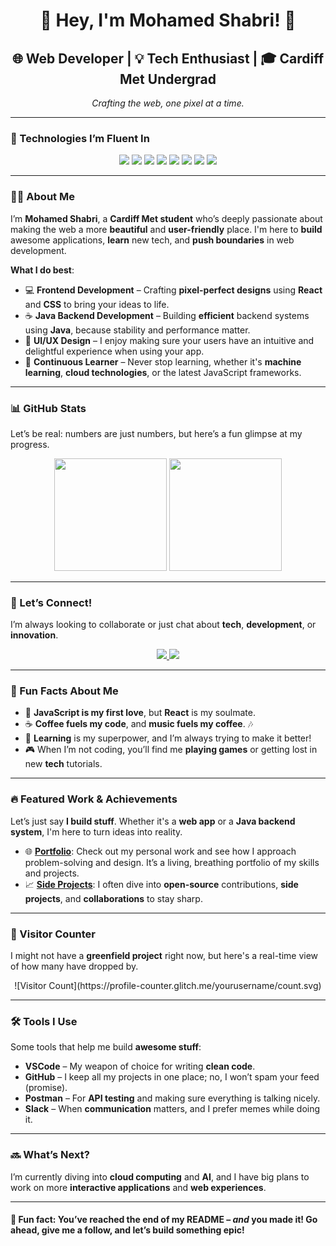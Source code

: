 <div align="center">

# 👋 Hey, I'm Mohamed Shabri! 🚀  
## 🌐 Web Developer | 💡 Tech Enthusiast | 🎓 Cardiff Met Undergrad  
*Crafting the web, one pixel at a time.*

</div>

---

### 🚀 Technologies I’m Fluent In

<p align="center">
  <img src="https://img.shields.io/badge/-HTML5-E34F26?style=for-the-badge&logo=html5&logoColor=white" />
  <img src="https://img.shields.io/badge/-CSS3-1572B6?style=for-the-badge&logo=css3&logoColor=white" />
  <img src="https://img.shields.io/badge/-JavaScript-F7DF1E?style=for-the-badge&logo=javascript&logoColor=black" />
  <img src="https://img.shields.io/badge/-React-61DAFB?style=for-the-badge&logo=react&logoColor=white" />
  <img src="https://img.shields.io/badge/-Java-007396?style=for-the-badge&logo=java&logoColor=white" />
  <img src="https://img.shields.io/badge/-Git-F05032?style=for-the-badge&logo=git&logoColor=white" />
  <img src="https://img.shields.io/badge/-GitHub-181717?style=for-the-badge&logo=github&logoColor=white" />
  <img src="https://img.shields.io/badge/-VSCode-007ACC?style=for-the-badge&logo=visual-studio-code&logoColor=white" />
</p>

---

### 🧑‍💻 About Me

I’m **Mohamed Shabri**, a **Cardiff Met student** who’s deeply passionate about making the web a more **beautiful** and **user-friendly** place. I'm here to **build** awesome applications, **learn** new tech, and **push boundaries** in web development.

**What I do best**:  
- 💻 **Frontend Development** – Crafting **pixel-perfect designs** using **React** and **CSS** to bring your ideas to life.
- ☕️ **Java Backend Development** – Building **efficient** backend systems using **Java**, because stability and performance matter.
- 🎨 **UI/UX Design** – I enjoy making sure your users have an intuitive and delightful experience when using your app.
- 🌱 **Continuous Learner** – Never stop learning, whether it's **machine learning**, **cloud technologies**, or the latest JavaScript frameworks.

---

### 📊 GitHub Stats

Let’s be real: numbers are just numbers, but here’s a fun glimpse at my progress.

<div align="center">
  <img height="180em" src="https://github-readme-stats.vercel.app/api?username=yourusername&show_icons=true&theme=radical&hide_title=true" />
  <img height="180em" src="https://github-readme-streak-stats.herokuapp.com/?user=yourusername&theme=radical" />
</div>

---

### 💬 Let’s Connect!

I’m always looking to collaborate or just chat about **tech**, **development**, or **innovation**.

<p align="center">
  <a href="https://www.linkedin.com/in/yourusername/">
    <img src="https://img.shields.io/badge/-LinkedIn-0A66C2?style=for-the-badge&logo=linkedin&logoColor=white" />
  </a>
  <a href="https://twitter.com/yourusername">
    <img src="https://img.shields.io/badge/-Twitter-1DA1F2?style=for-the-badge&logo=twitter&logoColor=white" />
  </a>
</p>

---

### 🌟 Fun Facts About Me

- 🧠 **JavaScript is my first love**, but **React** is my soulmate.
- ☕ **Coffee fuels my code**, and **music fuels my coffee**. 🎶
- 💪 **Learning** is my superpower, and I’m always trying to make it better!
- 🎮 When I’m not coding, you’ll find me **playing games** or getting lost in new **tech** tutorials.

---

### 🔥 Featured Work & Achievements

Let’s just say **I build stuff**. Whether it's a **web app** or a **Java backend system**, I'm here to turn ideas into reality.

- 🌐 **[Portfolio](#)**: Check out my personal work and see how I approach problem-solving and design. It’s a living, breathing portfolio of my skills and projects.
- 📈 **[Side Projects](#)**: I often dive into **open-source** contributions, **side projects**, and **collaborations** to stay sharp.

---

### 👀 Visitor Counter

I might not have a **greenfield project** right now, but here's a real-time view of how many have dropped by.

<div align="center">
  ![Visitor Count](https://profile-counter.glitch.me/yourusername/count.svg)
</div>

---

### 🛠️ Tools I Use

Some tools that help me build **awesome stuff**:

- **VSCode** – My weapon of choice for writing **clean code**.
- **GitHub** – I keep all my projects in one place; no, I won’t spam your feed (promise).
- **Postman** – For **API testing** and making sure everything is talking nicely.
- **Slack** – When **communication** matters, and I prefer memes while doing it.

---

### 🔜 What’s Next?

I’m currently diving into **cloud computing** and **AI**, and I have big plans to work on more **interactive applications** and **web experiences**.

---

#### 📍 Fun fact: You’ve reached the end of my README – *and* you made it! Go ahead, give me a follow, and let’s build something epic!

